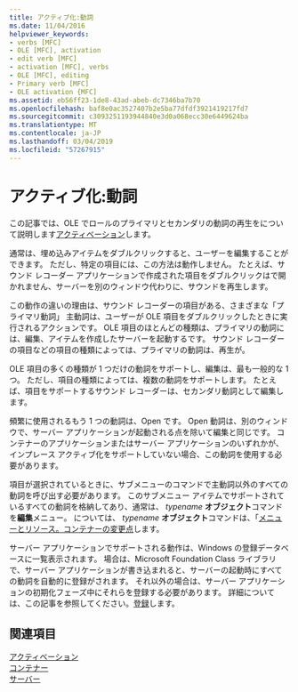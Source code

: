 ```yaml
---
title: アクティブ化:動詞
ms.date: 11/04/2016
helpviewer_keywords:
- verbs [MFC]
- OLE [MFC], activation
- edit verb [MFC]
- activation [MFC], verbs
- OLE [MFC], editing
- Primary verb [MFC]
- OLE activation {MFC]
ms.assetid: eb56ff23-1de8-43ad-abeb-dc7346ba7b70
ms.openlocfilehash: baf8e0ac3527407b2e5ba77dfdf3921419217fd7
ms.sourcegitcommit: c3093251193944840e3d0a068ecc30e6449624ba
ms.translationtype: MT
ms.contentlocale: ja-JP
ms.lasthandoff: 03/04/2019
ms.locfileid: "57267915"
---
```

# <a name="activation-verbs"></a>アクティブ化:動詞

この記事では、OLE でロールのプライマリとセカンダリの動詞の再生をについて説明します[アクティベーション](../mfc/activation-cpp.md)します。

通常は、埋め込みアイテムをダブルクリックすると、ユーザーを編集することができます。 ただし、特定の項目には、この方法は動作しません。 たとえば、サウンド レコーダー アプリケーションで作成された項目をダブルクリックはで開かれません、サーバーを別のウィンドウ代わりに、サウンドを再生します。

この動作の違いの理由は、サウンド レコーダーの項目がある、さまざまな「プライマリ動詞」 主動詞は、ユーザーが OLE 項目をダブルクリックしたときに実行されるアクションです。 OLE 項目のほとんどの種類は、プライマリの動詞には、編集、アイテムを作成したサーバーを起動するです。 サウンド レコーダーの項目などの項目の種類によっては、プライマリの動詞は、再生が。

OLE 項目の多くの種類が 1 つだけの動詞をサポートし、編集は、最も一般的な 1 つ。 ただし、項目の種類によっては、複数の動詞をサポートします。 たとえば、項目をサポートするサウンド レコーダーは、セカンダリ動詞として編集します。

頻繁に使用されるもう 1 つの動詞は、Open です。 Open 動詞は、別のウィンドウで、サーバー アプリケーションが起動される点を除いて編集と同じです。 コンテナーのアプリケーションまたはサーバー アプリケーションのいずれかが、インプレース アクティブ化をサポートしていない場合、この動詞を使用する必要があります。

項目が選択されているときに、サブメニューのコマンドで主動詞以外のすべての動詞を呼び出す必要があります。 このサブメニュー アイテムでサポートされているすべての動詞を格納してあり、通常は、 *typename* **オブジェクト**コマンドを**編集**メニュー。 については、 *typename* **オブジェクト**コマンドは、「[メニューとリソース。コンテナーの変更点](../mfc/menus-and-resources-container-additions.md)します。

サーバー アプリケーションでサポートされる動作は、Windows の登録データベースに一覧表示されます。 場合は、Microsoft Foundation Class ライブラリで、サーバー アプリケーションが書き込まれると、サーバーの起動時にすべての動詞を自動的に登録がされます。 それ以外の場合は、サーバー アプリケーションの初期化フェーズ中にそれらを登録する必要があります。 詳細については、この記事を参照してください。[登録](../mfc/registration.md)します。

## <a name="see-also"></a>関連項目

[アクティベーション](../mfc/activation-cpp.md)<br/>
[コンテナー](../mfc/containers.md)<br/>
[サーバー](../mfc/servers.md)
